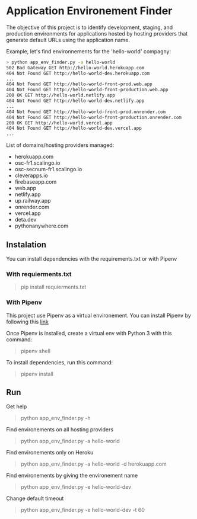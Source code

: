 # Application Environement Finder

The objective of this project is to identify development, staging, and production environments for applications hosted by hosting providers that generate default URLs using the application name.

Example, let's find environnements for the 'hello-world' compagny:

```bash
> python app_env_finder.py -a hello-world
502 Bad Gateway GET http://hello-world.herokuapp.com
404 Not Found GET http://hello-world-dev.herokuapp.com
...
404 Not Found GET http://hello-world-front-prod.web.app
404 Not Found GET http://hello-world-front-production.web.app
200 OK GET http://hello-world.netlify.app
404 Not Found GET http://hello-world-dev.netlify.app
...
404 Not Found GET http://hello-world-front-prod.onrender.com
404 Not Found GET http://hello-world-front-production.onrender.com
200 OK GET http://hello-world.vercel.app
404 Not Found GET http://hello-world-dev.vercel.app
...
```

List of domains/hosting providers managed:

- herokuapp.com
- osc-fr1.scalingo.io
- osc-secnum-fr1.scalingo.io
- cleverapps.io
- firebaseapp.com
- web.app
- netlify.app
- up.railway.app
- onrender.com
- vercel.app
- deta.dev
- pythonanywhere.com

## Instalation

You can install dependencies with the requirements.txt or with Pipenv

### With requierments.txt

> pip install requierments.txt

### With Pipenv
This project use Pipenv as a virtual environement. You can install Pipenv by following this [link](https://pipenv.pypa.io/en/latest/install/)

Once Pipenv is installed, create a virtual env with Python 3 with this command:
> pipenv shell

To install dependencies, run this command:
> pipenv install


## Run

Get help

> python app_env_finder.py -h

Find environements on all hosting providers

> python app_env_finder.py -a hello-world

Find environements only on Heroku

> python app_env_finder.py -a hello-world -d herokuapp.com

Find environements by giving the environement name

> python app_env_finder.py -e hello-world-dev

Change default timeout

> python app_env_finder.py -e hello-world-dev -t 60